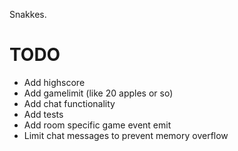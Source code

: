 Snakkes.

TODO
====
* Add highscore
* Add gamelimit (like 20 apples or so)
* Add chat functionality
* Add tests
* Add room specific game event emit
* Limit chat messages to prevent memory overflow
